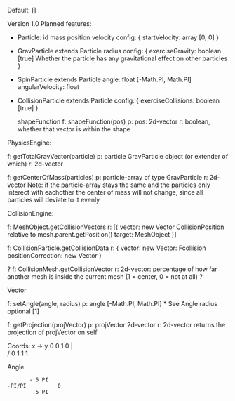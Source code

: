 Default: []


Version 1.0
Planned features:










- Particle: 
	id
	mass
	position
	velocity
	config: {
		startVelocity: array [0, 0]
	}


- GravParticle extends Particle
	radius
	config: {
		exerciseGravity: boolean [true]			Whether the particle has any gravitational effect on other particles
	}



- SpinParticle extends Particle
	angle: 					float [-Math.PI, Math.PI]
	angularVelocity: 		float



- CollisionParticle extends Particle
	config: {
		exerciseCollisions: boolean [true]
	}
	
	shapeFunction
		f:	shapeFunction(pos)
		p:	pos: 2d-vector
		r:	boolean, whether that vector is within the shape
	 
	








PhysicsEngine:

f: 	getTotalGravVector(particle)
p:	particle 		GravParticle object (or extender of which)
r:	2d-vector


f: 	getCenterOfMass(particles)
p:  particle-array of type GravParticle
r: 	2d-vector
Note: if the particle-array stays the same and the particles only interect with eachother the center of mass will not change, since all particles will deviate to it evenly






CollisionEngine:

f: 	MeshObject.getCollisionVectors
r:	[{
	vector: new Vector 		CollisionPosition relative to mesh.parent.getPosition()
	target: MeshObject
}]


f: 	CollisionParticle.getCollisionData
r:	{
	vector: new Vector: Fcollision
	positionCorrection: new Vector
}



?
f:	CollisionMesh.getCollisionVector
r:	2d-vector: percentage of how far another mesh is inside the current mesh (1 = center, 0 = not at all)
?













Vector

f: 	setAngle(angle, radius)
p: 	angle [-Math.PI, Math.PI]		* See Angle
	radius optional [1]

f: 	getProjection(projVector)
p:  projVector 2d-vector
r: 	2d-vector		returns the projection of projVector on self



Coords:
		x ->
	y	0 0		1 0
	|	
	\/	0 1		1 1


Angle
		
		   -.5 PI
	-PI/PI			0
			.5 PI


